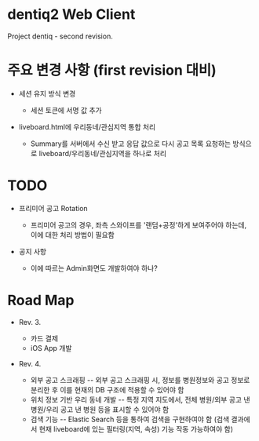 dentiq2 Web Client
==================

Project dentiq - second revision.

# 주요 변경 사항 (first revision 대비)

* 세션 유지 방식 변경
	- 세션 토큰에 서명 값 추가

* liveboard.html에 우리동네/관심지역 통합 처리
	- Summary를 서버에서 수신 받고 응답 값으로 다시 공고 목록 요청하는 방식으로 liveboard/우리동네/관심지역을 하나로 처리

# TODO

* 프리미어 공고 Rotation
	- 프리미어 공고의 경우, 좌측 스와이프를 '랜덤+공정'하게 보여주어야 하는데, 이에 대한 처리 방법이 필요함

* 공지 사항
	- 이에 따르는 Admin화면도 개발하여야 하나?

# Road Map

* Rev. 3.
	- 카드 결제
	- iOS App 개발

* Rev. 4.
	- 외부 공고 스크래핑
		-- 외부 공고 스크래핑 시, 정보를 병원정보와 공고 정보로 분리한 후 이를 현재의 DB 구조에 적용할 수 있어야 함
	- 위치 정보 기반 우리 동네 개발
		-- 특정 지역 지도에서, 전체 병원/외부 공고 낸 병원/우리 공고 낸 병원 등을 표시할 수 있어야 함
	- 검색 기능
		-- Elastic Search 등을 통하여 검색을 구현하여야 함 (검색 결과에서 현재 liveboard에 있는 필터링(지역, 속성) 기능 작동 가능하여야 함)
